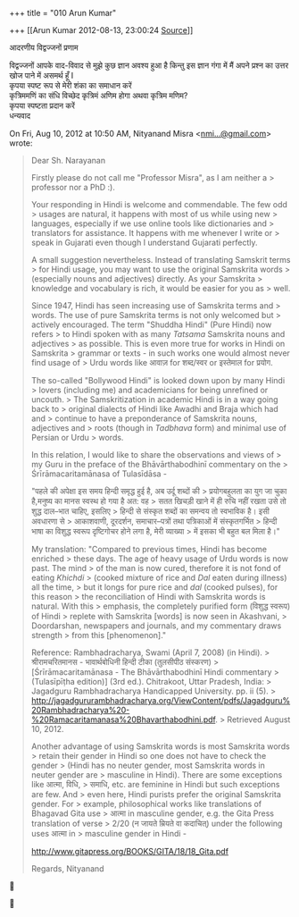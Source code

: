 +++
title = "010 Arun Kumar"

+++
[[Arun Kumar	2012-08-13, 23:00:24 [Source](https://groups.google.com/g/bvparishat/c/Oa3TAMHD2S8)]]



आदरणीय विद्वज्जनों प्रणाम  

विद्वज्जनों आपके वाद-विवाद से मुझे कुछ ज्ञान अवश्य हुआ है किन्तु इस ज्ञान गंगा में मैं अपने प्रश्न का उत्तर खोज पाने में असमर्थ हूँ I  
कृपया स्पष्ट रूप से मेरी शंका का समाधान करें  
कृत्रिममणिं का संधि विच्छेद कृत्रिमं अणिम होगा अथवा कृत्रिम मणिम?  
कृपया स्पष्टता प्रदान करें  
धन्यवाद  
  

On Fri, Aug 10, 2012 at 10:50 AM, Nityanand Misra \<[nmi...@gmail.com]()\> wrote:  

> Dear Sh. Narayanan  
>   
> Firstly please do not call me "Professor Misra", as I am neither a > professor nor a PhD :).  
>   
> Your responding in Hindi is welcome and commendable. The few odd > usages are natural, it happens with most of us while using new > languages, especially if we use online tools like dictionaries and > translators for assistance. It happens with me whenever I write or > speak in Gujarati even though I understand Gujarati perfectly.  
>   
> A small suggestion nevertheless. Instead of translating Samskrit terms > for Hindi usage, you may want to use the original Samskrita words > (especially nouns and adjectives) directly. As your Samskrita > knowledge and vocabulary is rich, it would be easier for you as > well.  
>   
> Since 1947, Hindi has seen increasing use of Samskrita terms and > words. The use of pure Samskrita terms is not only welcomed but > actively encouraged. The term "Shuddha Hindi" (Pure Hindi) now refers > to Hindi spoken with as many *Tatsama* Samskrita nouns and adjectives > as possible. This is even more true for works in Hindi on Samskrita > grammar or texts - in such works one would almost never find usage of > Urdu words like आवाज़ for शब्द/स्वर or इस्तेमाल for प्रयोग.  
>   
> The so-called "Bollywood Hindi" is looked down upon by many Hindi > lovers (including me) and academicians for being unrefined or uncouth. > The Samskritization in academic Hindi is in a way going back to > original dialects of Hindi like Awadhi and Braja which had and > continue to have a preponderance of Samskrita nouns, adjectives and > roots (though in *Tadbhava* form) and minimal use of Persian or Urdu > words.  
>   
> In this relation, I would like to share the observations and views of > my Guru in the preface of the Bhāvārthabodhinī commentary on the > Śrīrāmacaritamānasa of Tulasīdāsa -  
>   
> "पहले की अपेक्षा इस समय हिन्दी समृद्ध हुई है, अब उर्दू शब्दों की > प्रयोगबहुलता का युग जा चुका है,मनुष्य का मानस स्वस्थ हो गया है अत: वह > सतत खिचड़ी खाने में ही रुचि नहीं रखता उसे तो शुद्ध दाल–भात चाहिए, इसलिए > हिन्दी से संस्कृत शब्दों का समन्वय तो स्वभाविक है। इसी अवधारणा से > आकाशवाणी, दूरदर्शन, समाचार–पत्रों तथा पत्रिकाओं में संस्कृतगर्भित > हिन्दी भाषा का विशुद्ध स्वरूप दृष्टिगोचर होने लगा है, मेरी व्याख्या > में इसका भी बहुत बल मिला है।"  
>   
> My translation: "Compared to previous times, Hindi has become enriched > these days. The age of heavy usage of Urdu words is now past. The mind > of the man is now cured, therefore it is not fond of eating *Khichdi* > (cooked mixture of rice and *Dal* eaten during illness) all the time, > but it longs for pure rice and *dal* (cooked pulses), for this reason > the reconciliation of Hindi with Samskrita words is natural. With this > emphasis, the completely purified form (विशुद्ध स्वरूप) of Hindi > replete with Samskrita \[words\] is now seen in Akashvani, > Doordarshan, newspapers and journals, and my commentary draws strength > from this \[phenomenon\]."  
>   
> Reference: Rambhadracharya, Swami (April 7, 2008) (in Hindi). > श्रीरामचरितमानस - भावार्थबोधिनी हिन्दी टीका (तुलसीपीठ संस्करण) > \[Śrīrāmacaritamānasa - The Bhāvārthabodhinī Hindi commentary > (Tulasīpīṭha edition)\] (3rd ed.). Chitrakoot, Uttar Pradesh, India: > Jagadguru Rambhadracharya Handicapped University. pp. ii (5). > <http://jagadgururambhadracharya.org/ViewContent/pdfs/Jagadguru%20Rambhadracharya%20-%20Ramacaritamanasa%20Bhavarthabodhini.pdf>. > Retrieved August 10, 2012.  
>   
> Another advantage of using Samskrita words is most Samskrita words > retain their gender in Hindi so one does not have to check the gender > (Hindi has no neuter gender, most Samskrita words in neuter gender are > masculine in Hindi). There are some exceptions like आत्मा, विधि, > समाधि, etc. are feminine in Hindi but such exceptions are few. And > even here, Hindi purists prefer the original Samskrita gender. For > example, philosophical works like translations of Bhagavad Gita use > आत्मा in masculine gender, e.g. the Gita Press translation of verse > 2/20 (न जायते म्रियते वा कदाचित्) under the following uses आत्मा in > masculine gender in Hindi -  
>   
> <http://www.gitapress.org/BOOKS/GITA/18/18_Gita.pdf>  
>   
> Regards, Nityanand





